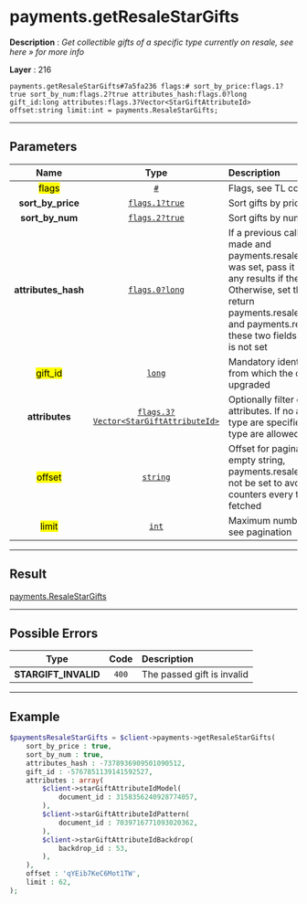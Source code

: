 # payments.getResaleStarGifts

**Description** : *Get collectible gifts of a specific type currently on resale, see here &raquo; for more info*

**Layer** : 216

```tl
payments.getResaleStarGifts#7a5fa236 flags:# sort_by_price:flags.1?true sort_by_num:flags.2?true attributes_hash:flags.0?long gift_id:long attributes:flags.3?Vector<StarGiftAttributeId> offset:string limit:int = payments.ResaleStarGifts;
```

---

## Parameters

| Name | Type | Description |
| :---: | :---: | :--- |
| <mark>flags</mark> | [`#`](type/#) | Flags, see TL conditional fields |
| **sort_by_price** | [`flags.1?true`](type/true) | Sort gifts by price (ascending) |
| **sort_by_num** | [`flags.2?true`](type/true) | Sort gifts by number (ascending) |
| **attributes_hash** | [`flags.0?long`](type/long) | If a previous call to the method was made and payments.resaleStarGifts.attributes_hash was set, pass it here to avoid returning any results if they haven't changed. Otherwise, set this flag and pass 0 to return payments.resaleStarGifts.attributes_hash and payments.resaleStarGifts.attributes, these two fields will not be set if this flag is not set |
| <mark>gift_id</mark> | [`long`](type/long) | Mandatory identifier of the base gift from which the collectible gift was upgraded |
| **attributes** | [`flags.3?Vector<StarGiftAttributeId>`](type/StarGiftAttributeId) | Optionally filter gifts with the specified attributes. If no attributes of a specific type are specified, all attributes of that type are allowed |
| <mark>offset</mark> | [`string`](type/string) | Offset for pagination. If not equal to an empty string, payments.resaleStarGifts.counters will not be set to avoid returning the counters every time a new page is fetched |
| <mark>limit</mark> | [`int`](type/int) | Maximum number of results to return, see pagination |

---

## Result

[payments.ResaleStarGifts](type/payments.ResaleStarGifts)

---

## Possible Errors

| Type | Code | Description |
| :---: | :---: | :--- |
| **STARGIFT_INVALID** | `400` | The passed gift is invalid |

---

## Example

```php
$paymentsResaleStarGifts = $client->payments->getResaleStarGifts(
	sort_by_price : true,
	sort_by_num : true,
	attributes_hash : -7378936909501090512,
	gift_id : -5767851139141592527,
	attributes : array(
		$client->starGiftAttributeIdModel(
			document_id : 3158356240928774057,
		),
		$client->starGiftAttributeIdPattern(
			document_id : 7039716771093020362,
		),
		$client->starGiftAttributeIdBackdrop(
			backdrop_id : 53,
		),
	),
	offset : 'qYEib7KeC6Mot1TW',
	limit : 62,
);
```